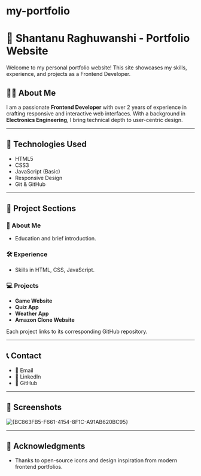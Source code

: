 # my-portfolio
# 💼 Shantanu Raghuwanshi - Portfolio Website

Welcome to my personal portfolio website! This site showcases my skills, experience, and projects as a Frontend Developer.

## 🧑‍💻 About Me

I am a passionate **Frontend Developer** with over 2 years of experience in crafting responsive and interactive web interfaces. With a background in **Electronics Engineering**, I bring technical depth to user-centric design.

---

## 🚀 Technologies Used

- HTML5
- CSS3
- JavaScript (Basic)
- Responsive Design
- Git & GitHub

---

## 📂 Project Sections

### 🧠 About Me
- Education and brief introduction.

### 🛠 Experience
- Skills in HTML, CSS, JavaScript.

### 💻 Projects
- **Game Website**
- **Quiz App**
- **Weather App**
- **Amazon Clone Website**

Each project links to its corresponding GitHub repository.

---

## 📞 Contact

- 📧 Email
- 💼 LinkedIn
- 🐙 GitHub

---

## 📸 Screenshots

![{BC863FB5-F661-4154-8F1C-A91AB620BC95}](https://github.com/user-attachments/assets/a8f2027e-2eca-4ba9-b524-be34ab85d768)

---


## 🙌 Acknowledgments

- Thanks to open-source icons and design inspiration from modern frontend portfolios.
